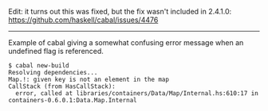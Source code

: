 Edit: it turns out this was fixed, but the fix wasn't included in 2.4.1.0: https://github.com/haskell/cabal/issues/4476

***

Example of cabal giving a somewhat confusing error message when an undefined flag is referenced.

```
$ cabal new-build
Resolving dependencies...
Map.!: given key is not an element in the map
CallStack (from HasCallStack):
  error, called at libraries/containers/Data/Map/Internal.hs:610:17 in containers-0.6.0.1:Data.Map.Internal
```
